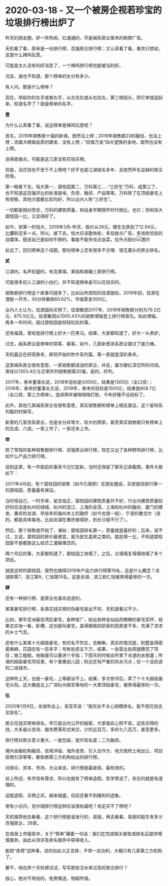 # 2020-03-18 - 又一个被房企视若珍宝的垃圾排行榜出炉了

昨天的朋友圈，好一阵热闹，红通通的，尽是闽系房企某禾的刷屏广告。

天机看了看，原来是一份排行榜，百强房企排行榜；又认真看了看，看完只想说，这是什么辣鸡玩意。

可能是太久没有利好消息了，一个辣鸡排行榜也能被当利好。

况且，谁也不知道，那个榜单的水分有多少。

有人问，那是什么榜单？

现在，举起你的左手或者右手，从左往右或从右往左，第三根指头，把它单独竖起来，知道名字了？就是榜单的名字。

**壹**

为什么认真看了看，说这榜单是辣鸡玩意呢？

首先，2019年销售额十强的新城，居然没上榜；2019年销售额23的融信，也没上榜；浓眉大眼做品质的建发，没有上榜；“招保万金”四大望族的金地，居然也没有上榜。

说得直接点，可能是这几家没有花钱买榜。

但是，没花钱也不至于不上榜吧？好歹也是江湖成名多年、且依然声名显赫的房企旺族。

第一眼看下去，恒大第一、碧桂园第二、万科第三.....“三好生”万科，成第三了，也不知道这百强评比的标准是啥，负债、融资、产品等等，万科除了在顶级豪宅上有短板，其他方面都比较均好，所以业内人称“三好生”。

一切都是相对而言，万科的建筑质量，和自身早期情怀时代相比，也烂；但和恒大碧桂园一比，又显得好了。

如今，排第一的恒大，2019年3月-昨天，股价从28元，硬生生跌到了12.94元，比腰斩还多一点。所以，接下去，恒大应该勤快些，多投放点广告，多找些恰饭的自媒体，鼓说自己是如何牛掰的，看能不能多找点韭菜，拉升点股价![图片](https://res.wx.qq.com/mpres/htmledition/images/icon/common/emotion_panel/emoji_wx/Yellowdog.png?tp=webp&wxfrom=5&wx_lazy=1)

扯远了，回归榜单这个话题。那份榜单上还有很多不合理、很无厘头的房企排名。

**贰**

江湖内，名声较盛的，有克某瑞、某指和某翰三家排行榜。

可能很多初入江湖的小白们，并不知道榜单是可以花钱买的。

销售额排行榜这个故事可就多了，比如众所周知的佳源国际。2019年初，佳源在港股一开市，30分钟暴跌80.62%，市值蒸发300亿。

业内人士认为，佳源国际买榜了。佳源集团2017年、2018年销售额分别为79.2亿元、875.5亿元。佳源集团以1005.43%的销售增幅登上排行榜首位。如此增幅，再多一年时间，超过碧桂园是轻轻松松的事。

还有福晟，曾经是排行榜上好大一匹黑马。结果，大家都知道了，好大一头黑驴。

过去，闽系房企是榜单的常客、豪客，如今，几家新晋浙系房企接过了接力棒。

天机最近在研究泰禾，即将开始的吹牛系列篇，第一家就是深扒泰禾。

这家闽系房企很有意思，一家销售额成谜的房企，并且，屡次硬扛深交所的问询。曾经以1303.4亿与正荣并列销售额第20强，是的，并列。

2017年，泰禾董事长说，2018年目标是2000亿，结果是1300亿（全口径）；2018年，泰禾的董事长又说，2019年，泰禾的目标是1500亿，结果是808.7亿（全口径，第三方榜单）。连续两年被啪啪啪打脸，今年好像不设目标了。

此外，其他几家闽系房企也很有意思，真实销售额和榜单上相去甚远，这个留待系列篇的时候写。

新晋的几家浙系房企，也是水分非常大，较大的两家，甚至真实销售额只有榜单上的五成、六成。一家上市了，一家还未上市。

**叁**

除了常规的各种销售额排行榜、百强房企排行榜，现在又出了各种野鸡排行榜，比如什么产品力排行榜。

说到这里，有一件尴尬的事至今记忆犹新，当时还保留了聊天记录截图。事件大致如下：

2017年4月初，有个碧桂园的销售（如今已离职）在朋友圈说，买房就找排行第一的碧桂园，质量最有保证。

当时怪自己，一时手痒，留言指正，碧桂园的建筑质量并不好，行业内建筑质量较好的应该是杭州的绿城、杭州的滨江、上海的金茂、上海和杭州的融创、厦门的建发、重庆的龙湖、早些年的福州本土的融侨（如今也很一般）、宁波的雅戈尔（说的，都是具体属地，比如龙湖在重庆做得好，到长沙就不行了）。

然后，那个销售就开始了，诸如：碧桂园排名第一，质量就是最好的；后来，说不过，又说，碧桂园的房价最便宜，是为民生盖房之类的。尴尬得一比，不知道碧桂园是不是都是这么给员工灌输理念的。

两个月后的事，大家都知道了，碧桂园工地塌了，之后，又塌塌复塌塌地塌了多个项目。

就是这样的碧桂园，居然也摘得2019年产品力排行榜第19名，这是什么概念？龙湖排第7，滨江第9，仁恒第15名。这是龙湖、滨江和仁恒被黑得最惨的一次。

**肆**

还有一种排行榜，是房企也喜欢追逐的。

某某豪宅排行榜，各类花钱买榜的伪豪宅层出不穷，天机就看过不少。

比如，某年亚洲最佳湾区豪宅，各种宣广，贴出各种金灿灿亮瞎眼的豪宅奖杯，结果去实地一看，卧槽，这也能叫豪宅，盖得跟我奶奶家的民房差不多，充满了浓浓的乡土气息。

还有什么某某十大超级豪宅，有的名不符实，去瞅瞅，真实的情况是，别墅盖得密密麻麻，花园仅有一百多平；号称验资五千万，结果，一张营业执照就瞟完了项目；做工粗糙，地板缝可以塞进个手指；下雨天的时候会所里下水道的水倒灌；所谓的超级豪宅项目里，有个普惠幼儿园；附近还有严重的风水污点；在一个没前途的二线城市。

这种吹上天，也就一豪宅，上等都谈不上。结果，多次参评后，弄了个十大超级豪宅头衔。这大概是北上广深杭州南京等地的一大票顶级豪宅，被黑得最惨的一次。

**伍**

2020年1月9日，龙湖年会上，吴亚军说：“我完全不关心规模排名，我不想花钱去买排名”。

房企花钱买榜单排名，早已是业内公开的秘密，大家彼此心照不宣。这些买榜的钱，大多是以咨询、服务费等形式来交，少的近百万，多的七八百万，甚至更多。

排行榜对房企意义重大，一是包装，提升知名度；二为融资。

境内金融机构融资、信用评级、海外发债、引入合作方、地方政府土地出让、项目招商引资等等，都依赖第三方机构给出的排行榜。

对舆论、资本、市场、大众来说，排行榜是最直观、最有效的。

综上所述，有市场有需求，所以也就有了榜单造假。哲学里说了，存在的就是有道理的。

这股造假、买榜之风，越来越盛，目前还看不到缓和的迹象。

曾有小白问，克尔瑞排行榜这种应该很权威吧？肯定买不了榜吧？

天机推荐他去看看，这个排行榜是谁发行的，易居。再去看看，易居的股东有多少百强房企，26家。

在易居上市报告中，关于“榜单”藏着一句话：我们在完成相关报告或排名后提供增值服务，由此从测评及排名服务中获得收入。

能把“卖榜”这种事，说的如此义正言辞，不带一丝功利，大概只有几家第三方机构了。

要不，咱也弄个天机榜试试，写写那些注水率过高的房企排行？

放心，绝对不用钱的，免费赠送，物超所值。

